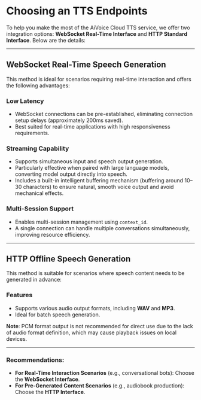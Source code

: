 # Choosing an TTS Endpoints

To help you make the most of the AiVoice Cloud TTS service, we offer two integration options: **WebSocket Real-Time Interface** and **HTTP Standard Interface**. Below are the details:

---

## WebSocket Real-Time Speech Generation

This method is ideal for scenarios requiring real-time interaction and offers the following advantages:

### **Low Latency**

- WebSocket connections can be pre-established, eliminating connection setup delays (approximately 200ms saved).  
- Best suited for real-time applications with high responsiveness requirements.

### **Streaming Capability**

- Supports simultaneous input and speech output generation.  
- Particularly effective when paired with large language models, converting model output directly into speech.  
- Includes a built-in intelligent buffering mechanism (buffering around 10–30 characters) to ensure natural, smooth voice output and avoid mechanical effects.

### **Multi-Session Support**

- Enables multi-session management using `context_id`.  
- A single connection can handle multiple conversations simultaneously, improving resource efficiency.

---

## HTTP Offline Speech Generation

This method is suitable for scenarios where speech content needs to be generated in advance:

### **Features**

- Supports various audio output formats, including **WAV** and **MP3**.  
- Ideal for batch speech generation.   

**Note**: PCM format output is not recommended for direct use due to the lack of audio format definition, which may cause playback issues on local devices.

---

### Recommendations:

- **For Real-Time Interaction Scenarios** (e.g., conversational bots): Choose the **WebSocket Interface**.  
- **For Pre-Generated Content Scenarios** (e.g., audiobook production): Choose the **HTTP Interface**.